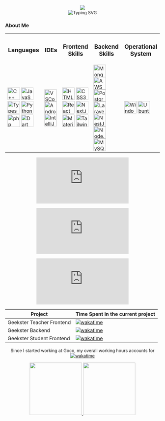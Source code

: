 <div align='center'>
    <img src='https://github.com/lucasbbs/lucasbbs/assets/45081920/30ce63db-ae18-49ea-9abd-dd98ef62087e'><br>
    <img src="http://readme-typing-svg.herokuapp.com?font=Fira+Code&pause=1000&center=true&multiline=true&width=435&height=100&lines=Hello+Friend%2C;I+am+a+Full+Stack+Cloud+Engineer;at+Goco%2C+Denmark" alt="Typing SVG" />
</div>

</div>
  
  ### About Me

<section align="center">
  <table>
  <tr>
    <th><h3>Languages</h3></th>
    <th><h3>IDEs</h3></th>
    <th><h3> Frontend Skills </h3></th>
    <th><h3>Backend Skills</h3></th>
    <th><h3>Operational System</h3></th>
  </tr>
  <tr>
    <td>
      <img title="C++" src="https://cdn.jsdelivr.net/gh/devicons/devicon/icons/cplusplus/cplusplus-original.svg" alt="C++" width="40" height="40" />
      <img title="JavaScript" src="https://cdn.jsdelivr.net/gh/devicons/devicon/icons/javascript/javascript-original.svg" alt="JavaScript" width="40" height="40"/>
      <img title="TypeScript" src="https://cdn.jsdelivr.net/gh/devicons/devicon/icons/typescript/typescript-original.svg" alt="Typescript" width="40" height="40" />
      <img title="Python" src="https://cdn.jsdelivr.net/gh/devicons/devicon/icons/python/python-original-wordmark.svg" alt="Python" width="40" height="40" />
      <img title="php" src="https://cdn.jsdelivr.net/gh/devicons/devicon/icons/php/php-original.svg" alt="php" width="40" height="40" />
      <img title="Dart" src="https://cdn.jsdelivr.net/gh/devicons/devicon/icons/dart/dart-original.svg" alt="Dart" width="40" height="40" />
    </td>
    <td>
      <img title="VSCode" src="https://cdn.jsdelivr.net/gh/devicons/devicon/icons/vscode/vscode-original.svg" alt="VSCode" width="40" height="40" />
      <img title="Android Studio" src="https://cdn.jsdelivr.net/gh/devicons/devicon/icons/androidstudio/androidstudio-original.svg" title="Android Studio" width="40" height="40"  />
      <img title="IntelliJ" src="https://cdn.jsdelivr.net/gh/devicons/devicon/icons/intellij/intellij-original.svg" alt="IntelliJ" width="40" height="40" />
    </td>
    <td>
      <img title="HTML 5" src="https://cdn.jsdelivr.net/gh/devicons/devicon/icons/html5/html5-original.svg"  alt="HTML5" width="40" height="40"/>
      <img title="CSS 3" src="https://cdn.jsdelivr.net/gh/devicons/devicon/icons/css3/css3-original.svg" alt="CSS3" width="40" height="40"/>
      <img title="React" src="https://cdn.jsdelivr.net/gh/devicons/devicon/icons/react/react-original.svg" alt="React" width="40" height="40"/>
      <img title="Next.Js" src="https://cdn.jsdelivr.net/gh/devicons/devicon/icons/nextjs/nextjs-original.svg" alt="Next.js" width="40" height="40" />
      <img title="Material UI" src="https://cdn.jsdelivr.net/gh/devicons/devicon/icons/materialui/materialui-original.svg" alt="Material UI" width="40" height="40"  />
      <img title="Tailwind CSS" src="https://cdn.jsdelivr.net/gh/devicons/devicon/icons/tailwindcss/tailwindcss-plain.svg" alt="Tailwind CSS" width="40" height="40" />
    </td>
    <td>
      <img title="MongoDB" src="https://cdn.jsdelivr.net/gh/devicons/devicon/icons/mongodb/mongodb-original-wordmark.svg" alt="Mongo DB" width="40" height="40" />  
      <img title="AWS" src="https://cdn.jsdelivr.net/gh/devicons/devicon/icons/amazonwebservices/amazonwebservices-original-wordmark.svg"  width="40" height="40"/>  
      <img title="PostgreSQL" src="https://cdn.jsdelivr.net/gh/devicons/devicon/icons/postgresql/postgresql-original.svg" width="40" height="40" />
      <img title="Laravel" src="https://cdn.jsdelivr.net/gh/devicons/devicon/icons/laravel/laravel-plain-wordmark.svg" alt="Laravel" width="40" height="40" />    
      <img title="Nest.Js" src="https://cdn.jsdelivr.net/gh/devicons/devicon/icons/nestjs/nestjs-plain.svg" alt="NestJS" width="40" height="40" />
      <img title="Node.Js" src="https://cdn.jsdelivr.net/gh/devicons/devicon/icons/nodejs/nodejs-original.svg" alt="Node.Js" width="40" height="40" />
      <img title="MySQL" src="https://cdn.jsdelivr.net/gh/devicons/devicon/icons/mysql/mysql-original-wordmark.svg" alt="MySQL" width="40" height="40" />     
    </td>
    <td>
      <img title="Windows" src="https://cdn.jsdelivr.net/gh/devicons/devicon/icons/windows8/windows8-original.svg" alt="Windows" width="40" height="40" />
      <img title="Ubuntu" src="https://cdn.jsdelivr.net/gh/devicons/devicon/icons/ubuntu/ubuntu-plain-wordmark.svg" width="40" height="40" />
    </td>
  </tr>
</table>

</div>
<figure><embed src="https://wakatime.com/share/@lucasbbs/d0ae47cb-40fd-49f0-8c90-5fafe002e927.svg"></embed></figure>

 <figure><embed src="https://wakatime.com/share/@lucasbbs/6df4b94f-e5eb-4b31-8f1e-9c71ac2f3843.svg"></embed></figure>
 <figure><embed src="https://wakatime.com/share/@lucasbbs/69e80e51-a825-457a-9d15-042c863cf2e5.svg"></embed></figure>

|Project|Time Spent in the current project|
|-------------------------|--------------------------------------------------------------------------------------------------------|
|Geekster Teacher Frontend|[![wakatime](https://wakatime.com/badge/user/9650e143-10c0-40dd-92a2-cf7e682e7fa4/project/273ef898-28ea-4fa3-b790-960ba0b4d963.svg)](https://wakatime.com/badge/user/9650e143-10c0-40dd-92a2-cf7e682e7fa4/project/273ef898-28ea-4fa3-b790-960ba0b4d963)|
| Geekster Backend |[![wakatime](https://wakatime.com/badge/user/9650e143-10c0-40dd-92a2-cf7e682e7fa4/project/9f279e07-2e11-4b31-8bb6-65b18ed7087b.svg)](https://wakatime.com/badge/user/9650e143-10c0-40dd-92a2-cf7e682e7fa4/project/9f279e07-2e11-4b31-8bb6-65b18ed7087b)|
|Geekster Student Frontend|[![wakatime](https://wakatime.com/badge/user/9650e143-10c0-40dd-92a2-cf7e682e7fa4/project/8725f481-3f0c-4af1-8384-abe71e1e9d7b.svg)](https://wakatime.com/badge/user/9650e143-10c0-40dd-92a2-cf7e682e7fa4/project/8725f481-3f0c-4af1-8384-abe71e1e9d7b)|

Since I started working at Goco, my overall working hours accounts for [![wakatime](https://wakatime.com/badge/user/9650e143-10c0-40dd-92a2-cf7e682e7fa4.svg)](https://wakatime.com/@9650e143-10c0-40dd-92a2-cf7e682e7fa4)
 </section>


<div align="center">
  <a href="https://github.com/lucasbbs">
  <img height="170em" src="https://github-readme-stats.vercel.app/api?username=lucasbbs&show_icons=true&theme=react&include_all_commits=true&count_private=true&bg_color=0D1117"/>
  <img height="170em" src="https://github-readme-stats.vercel.app/api/top-langs/?username=lucasbbs&layout=compact&langs_count=10&theme=react&bg_color=0D1117"/>
</div>
